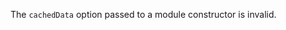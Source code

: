 
The `cachedData` option passed to a module constructor is invalid.

<a id="ERR_VM_MODULE_CANNOT_CREATE_CACHED_DATA"></a>
